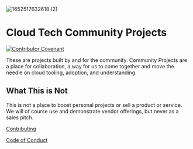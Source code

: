 ![1652517632618 (2)](https://user-images.githubusercontent.com/48589838/190895259-18d32e28-21f0-4472-84ad-7ba5caaa705f.jpg)


# Cloud Tech Community Projects

[![Contributor Covenant](https://img.shields.io/badge/Contributor%20Covenant-2.1-4baaaa.svg)](code_of_conduct.md)

These are projects built by and for the community. Community Projects are a place for collaboration, a way for us to come together and move the needle on cloud tooling, adoption, and understanding.

## What This is Not

This is not a place to boost personal projects or sell a product or service. We will of course use and demonstrate vendor offerings, but never as a sales pitch.

[Contributing](CONTRIBUTING.md)

[Code of Conduct](CODE_OF_CONDUCT.md)
